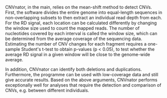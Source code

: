 CNVnator, in the main, relies on the mean-shift method to detect CNVs. First, the software divides the entire genome into equal-length sequences in non-overlapping subsets to then extract an individual read depth from each. For the RD signal, each location can be calculated differently by changing the window size used to count the mapped reads. The number of nucleotides covered by each interval is called the window size, which can be determined from the average coverage of the sequencing data. Estimating the number of CNV changes for each fragment requires a one-sample Student's t-test to obtain p-values (p < 0.05), to test whether the average RD signal in a given window will be close to the genome-wide average.

In addition, CNVnator can identify both deletions and duplications. Furthermore, the programme can be used with low-coverage data and still give accurate results. Based on the above arguments, CNVnator performs exceptionally well for analyses that require the detection and comparison of CNVs, e.g. between different individuals.
